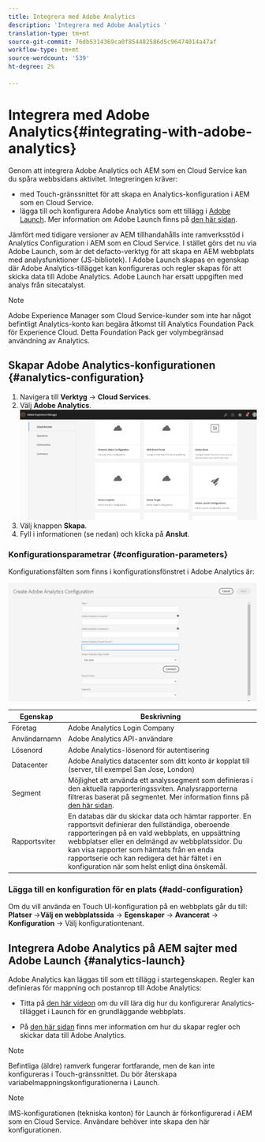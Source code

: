```yaml
---
title: Integrera med Adobe Analytics
description: 'Integrera med Adobe Analytics '
translation-type: tm+mt
source-git-commit: 76db5314369ca0f854482586d5c96474014a47af
workflow-type: tm+mt
source-wordcount: '539'
ht-degree: 2%

---
```



# Integrera med Adobe Analytics{#integrating-with-adobe-analytics}

Genom att integrera Adobe Analytics och AEM som en Cloud Service kan du spåra webbsidans aktivitet. Integreringen kräver:

* med Touch-gränssnittet för att skapa en Analytics-konfiguration i AEM som en Cloud Service.
* lägga till och konfigurera Adobe Analytics som ett tillägg i [Adobe Launch](#analytics-launch). Mer information om Adobe Launch finns på [den här sidan](https://docs.adobe.com/content/help/en/launch/using/intro/get-started/quick-start.html).

Jämfört med tidigare versioner av AEM tillhandahålls inte ramverksstöd i Analytics Configuration i AEM som en Cloud Service. I stället görs det nu via Adobe Launch, som är det defacto-verktyg för att skapa en AEM webbplats med analysfunktioner (JS-bibliotek). I Adobe Launch skapas en egenskap där Adobe Analytics-tillägget kan konfigureras och regler skapas för att skicka data till Adobe Analytics. Adobe Launch har ersatt uppgiften med analys från sitecatalyst.

>[!NOTE]
>
>Adobe Experience Manager som Cloud Service-kunder som inte har något befintligt Analytics-konto kan begära åtkomst till Analytics Foundation Pack för Experience Cloud. Detta Foundation Pack ger volymbegränsad användning av Analytics.

## Skapar Adobe Analytics-konfigurationen {#analytics-configuration}

1. Navigera till **Verktyg** → **Cloud Services**.
2. Välj **Adobe Analytics**.
   ![Adobe Analytics ](assets/analytics_screen2.png "WindowAdobe Analytics Window")
3. Välj knappen **Skapa**.
4. Fyll i informationen (se nedan) och klicka på **Anslut**.

### Konfigurationsparametrar {#configuration-parameters}

Konfigurationsfälten som finns i konfigurationsfönstret i Adobe Analytics är:

![Configuration ](assets/properties_field1.png "ParametersConfiguration Parameters")

| Egenskap | Beskrivning |
|---|---|
| Företag | Adobe Analytics Login Company |
| Användarnamn | Adobe Analytics API-användare |
| Lösenord | Adobe Analytics-lösenord för autentisering |
| Datacenter | Adobe Analytics datacenter som ditt konto är kopplat till (server, till exempel San Jose, London) |
| Segment | Möjlighet att använda ett analyssegment som definieras i den aktuella rapporteringssviten. Analysrapporterna filtreras baserat på segmentet. Mer information finns på [den här sidan](https://docs.adobe.com/content/help/en/analytics/components/segmentation/seg-overview.html). |
| Rapportsviter | En databas där du skickar data och hämtar rapporter. En rapportsvit definierar den fullständiga, oberoende rapporteringen på en vald webbplats, en uppsättning webbplatser eller en delmängd av webbplatssidor. Du kan visa rapporter som hämtats från en enda rapportserie och kan redigera det här fältet i en konfiguration när som helst enligt dina önskemål. |

### Lägga till en konfiguration för en plats {#add-configuration}

Om du vill använda en Touch UI-konfiguration på en webbplats går du till: **Platser** →**Välj en webbplatssida** → **Egenskaper** → **Avancerat** → **Konfiguration** → Välj konfigurationtenant.

## Integrera Adobe Analytics på AEM sajter med Adobe Launch {#analytics-launch}

Adobe Analytics kan läggas till som ett tillägg i startegenskapen. Regler kan definieras för mappning och postanrop till Adobe Analytics:

* Titta på [den här videon](https://docs.adobe.com/content/help/en/analytics-learn/tutorials/implementation/via-adobe-launch/basic-configuration-of-the-analytics-launch-extension.html) om du vill lära dig hur du konfigurerar Analytics-tillägget i Launch för en grundläggande webbplats.

* På [den här sidan](https://docs.adobe.com/content/help/en/core-services-learn/implementing-in-websites-with-launch/implement-solutions/analytics.html) finns mer information om hur du skapar regler och skickar data till Adobe Analytics.

>[!NOTE]
>
>Befintliga (äldre) ramverk fungerar fortfarande, men de kan inte konfigureras i Touch-gränssnittet. Du bör återskapa variabelmappningskonfigurationerna i Launch.

>[!NOTE]
>
>IMS-konfigurationen (tekniska konton) för Launch är förkonfigurerad i AEM som en Cloud Service. Användare behöver inte skapa den här konfigurationen.
